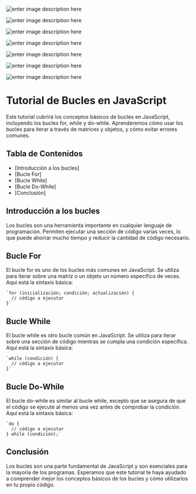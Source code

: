 ![enter image description here](https://raw.githubusercontent.com/sergiecode/loops-tutorial/master/loops-tutorial%20%281%29.jpg)

![enter image description here](https://raw.githubusercontent.com/sergiecode/loops-tutorial/master/loops-tutorial%20%282%29.jpg)

![enter image description here](https://raw.githubusercontent.com/sergiecode/loops-tutorial/master/loops-tutorial%20%283%29.jpg)

![enter image description here](https://raw.githubusercontent.com/sergiecode/loops-tutorial/master/loops-tutorial%20%284%29.jpg)

![enter image description here](https://raw.githubusercontent.com/sergiecode/loops-tutorial/master/loops-tutorial%20%285%29.jpg)

![enter image description here](https://raw.githubusercontent.com/sergiecode/loops-tutorial/master/loops-tutorial%20%286%29.jpg)

![enter image description here](https://raw.githubusercontent.com/sergiecode/loops-tutorial/master/loops-tutorial%20%287%29.jpg)

# Tutorial de Bucles en JavaScript

Este tutorial cubrirá los conceptos básicos de bucles en JavaScript, incluyendo los bucles for, while y do-while. Aprenderemos cómo usar los bucles para iterar a través de matrices y objetos, y cómo evitar errores comunes.

## Tabla de Contenidos

-   [Introducción a los bucles]
-   [Bucle For]
-   [Bucle While]
-   [Bucle Do-While]
-   [Conclusión]

## Introducción a los bucles

Los bucles son una herramienta importante en cualquier lenguaje de programación. Permiten ejecutar una sección de código varias veces, lo que puede ahorrar mucho tiempo y reducir la cantidad de código necesario.

## Bucle For

El bucle for es uno de los bucles más comunes en JavaScript. Se utiliza para iterar sobre una matriz o un objeto un número específico de veces. Aquí está la sintaxis básica:

    `for (inicialización; condición; actualización) {
      // código a ejecutar
    }` 

## Bucle While

El bucle while es otro bucle común en JavaScript. Se utiliza para iterar sobre una sección de código mientras se cumpla una condición específica. Aquí está la sintaxis básica:

    `while (condición) {
      // código a ejecutar
    }` 

## Bucle Do-While

El bucle do-while es similar al bucle while, excepto que se asegura de que el código se ejecute al menos una vez antes de comprobar la condición. Aquí está la sintaxis básica:

    `do {
      // código a ejecutar
    } while (condición);` 

## Conclusión

Los bucles son una parte fundamental de JavaScript y son esenciales para la mayoría de los programas. Esperamos que este tutorial te haya ayudado a comprender mejor los conceptos básicos de los bucles y cómo utilizarlos en tu propio código.
